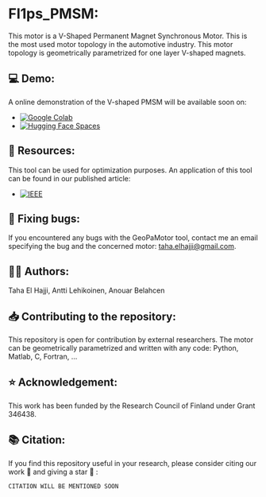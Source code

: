 # FI1ps_PMSM:
This motor is a V-Shaped Permanent Magnet Synchronous Motor. This is the most used motor topology in the automotive industry. This motor topology is geometrically parametrized for one layer V-shaped magnets.

## :computer: Demo:
A online demonstration of the V-shaped PMSM will be available soon on:
* [![Google Colab](https://colab.research.google.com/assets/colab-badge.svg)]()
* [![Hugging Face Spaces](https://img.shields.io/badge/%F0%9F%A4%97%20Hugging%20Face-Spaces-blue)]()

## :open_book: Resources:
This tool can be used for optimization purposes. An application of this tool can be found in our published article:
* [![IEEE](https://img.shields.io/badge/IEEE-ICEM_Conference-blue?logo=ieee)]()

## :bug: Fixing bugs:
If you encountered any bugs with the GeoPaMotor tool, contact me an email specifying the bug and the concerned motor: taha.elhajji@gmail.com.

## :technologist: Authors:
Taha El Hajji, Antti Lehikoinen, Anouar Belahcen

## :inbox_tray: Contributing to the repository:
This repository is open for contribution by external researchers. The motor can be geometrically parametrized and written with any code: Python, Matlab, C, Fortran, ...

## :star: Acknowledgement:
This work has been funded by the Research Council of Finland under Grant 346438.

## :books: Citation:
If you find this repository useful in your research, please consider citing our work :pencil: and giving a star :star2: :
```
CITATION WILL BE MENTIONED SOON
